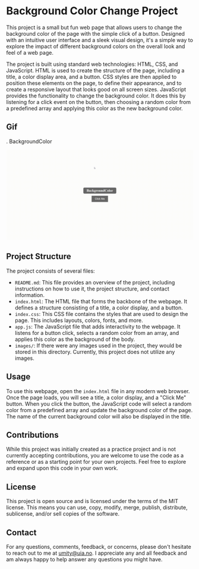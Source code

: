 # Background Color Change Project

This project is a small but fun web page that allows users to change the background color of the page with the simple click of a button. Designed with an intuitive user interface and a sleek visual design, it's a simple way to explore the impact of different background colors on the overall look and feel of a web page.

The project is built using standard web technologies: HTML, CSS, and JavaScript. HTML is used to create the structure of the page, including a title, a color display area, and a button. CSS styles are then applied to position these elements on the page, to define their appearance, and to create a responsive layout that looks good on all screen sizes. JavaScript provides the functionality to change the background color. It does this by listening for a click event on the button, then choosing a random color from a predefined array and applying this color as the new background color.

## Gif

. BackgroundColor

<img src="BackgroundColor.gif" alt="BackgroundColor">

## Project Structure

The project consists of several files:

- `README.md`: This file provides an overview of the project, including instructions on how to use it, the project structure, and contact information.
- `index.html`: The HTML file that forms the backbone of the webpage. It defines a structure consisting of a title, a color display, and a button.
- `index.css`: This CSS file contains the styles that are used to design the page. This includes layouts, colors, fonts, and more.
- `app.js`: The JavaScript file that adds interactivity to the webpage. It listens for a button click, selects a random color from an array, and applies this color as the background of the body.
- `images/`: If there were any images used in the project, they would be stored in this directory. Currently, this project does not utilize any images.

## Usage

To use this webpage, open the `index.html` file in any modern web browser. Once the page loads, you will see a title, a color display, and a "Click Me" button. When you click the button, the JavaScript code will select a random color from a predefined array and update the background color of the page. The name of the current background color will also be displayed in the title.

## Contributions

While this project was initially created as a practice project and is not currently accepting contributions, you are welcome to use the code as a reference or as a starting point for your own projects. Feel free to explore and expand upon this code in your own work.

## License

This project is open source and is licensed under the terms of the MIT license. This means you can use, copy, modify, merge, publish, distribute, sublicense, and/or sell copies of the software.

## Contact

For any questions, comments, feedback, or concerns, please don't hesitate to reach out to me at [umity@uia.no](mailto:umity@uia.no). I appreciate any and all feedback and am always happy to help answer any questions you might have.
